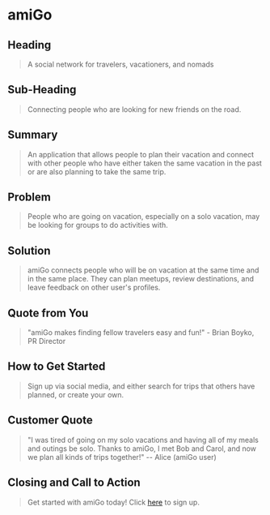 # amiGo #

<!-- 
> This material was originally posted [here](http://www.quora.com/What-is-Amazons-approach-to-product-development-and-product-management). It is reproduced here for posterities sake.

There is an approach called "working backwards" that is widely used at Amazon. They work backwards from the customer, rather than starting with an idea for a product and trying to bolt customers onto it. While working backwards can be applied to any specific product decision, using this approach is especially important when developing new products or features.

For new initiatives a product manager typically starts by writing an internal press release announcing the finished product. The target audience for the press release is the new/updated product's customers, which can be retail customers or internal users of a tool or technology. Internal press releases are centered around the customer problem, how current solutions (internal or external) fail, and how the new product will blow away existing solutions.

If the benefits listed don't sound very interesting or exciting to customers, then perhaps they're not (and shouldn't be built). Instead, the product manager should keep iterating on the press release until they've come up with benefits that actually sound like benefits. Iterating on a press release is a lot less expensive than iterating on the product itself (and quicker!).

If the press release is more than a page and a half, it is probably too long. Keep it simple. 3-4 sentences for most paragraphs. Cut out the fat. Don't make it into a spec. You can accompany the press release with a FAQ that answers all of the other business or execution questions so the press release can stay focused on what the customer gets. My rule of thumb is that if the press release is hard to write, then the product is probably going to suck. Keep working at it until the outline for each paragraph flows. 

Oh, and I also like to write press-releases in what I call "Oprah-speak" for mainstream consumer products. Imagine you're sitting on Oprah's couch and have just explained the product to her, and then you listen as she explains it to her audience. That's "Oprah-speak", not "Geek-speak".

Once the project moves into development, the press release can be used as a touchstone; a guiding light. The product team can ask themselves, "Are we building what is in the press release?" If they find they're spending time building things that aren't in the press release (overbuilding), they need to ask themselves why. This keeps product development focused on achieving the customer benefits and not building extraneous stuff that takes longer to build, takes resources to maintain, and doesn't provide real customer benefit (at least not enough to warrant inclusion in the press release).
 -->
 
## Heading ##
  > A social network for travelers, vacationers, and nomads

## Sub-Heading ##
  > Connecting people who are looking for new friends on the road.

## Summary ##
  > An application that allows people to plan their vacation and connect with other people who have either taken the same vacation in the past or are also planning to take the same trip.

## Problem ##
  > People who are going on vacation, especially on a solo vacation, may be looking for groups to do activities with.

## Solution ##
  > amiGo connects people who will be on vacation at the same time and in the same place. They can plan meetups, review destinations, and leave feedback on other user's profiles.

## Quote from You ##
  > "amiGo makes finding fellow travelers easy and fun!" - Brian Boyko, PR Director

## How to Get Started ##
  > Sign up via social media, and either search for trips that others have planned, or create your own.

## Customer Quote ##
  > "I was tired of going on my solo vacations and having all of my meals and outings be solo. Thanks to amiGo,
  > I met Bob and Carol, and now we plan all kinds of trips together!"
  > -- Alice (amiGo user)

## Closing and Call to Action ##
  > Get started with amiGo today! Click [here](http://nothinghereyet/) to sign up.
